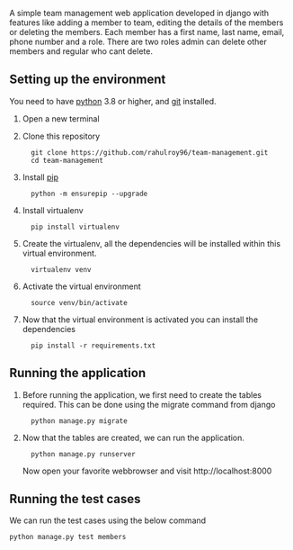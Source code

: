 A simple team management web application developed in django with features like adding a member to team, editing the details of the members or deleting the members. Each member has a first name, last name, email, phone number and a role. There are two roles admin can delete other members and regular who cant delete.

## Setting up the environment
You need to have [python](https://www.python.org/downloads/) 3.8 or higher, and [git](https://git-scm.com/book/en/v2/Getting-Started-Installing-Git) installed.

1.  Open a new terminal
2.  Clone this repository

    ```
      git clone https://github.com/rahulroy96/team-management.git
      cd team-management
    ```
3.  Install [pip](https://pip.pypa.io/en/stable/installation/)

    ```
      python -m ensurepip --upgrade
    ```
4.  Install virtualenv
    ```
      pip install virtualenv
    ```
5.  Create the virtualenv, all the dependencies will be installed within this virtual environment.
    ```
      virtualenv venv
    ```
6.  Activate the virtual environment
    ```
      source venv/bin/activate
    ```
7.  Now that the virtual environment is activated you can install the dependencies
    ```
      pip install -r requirements.txt
    ```
    
## Running the application
1.  Before running the application, we first need to create the tables required. This can be done using the migrate command from django
    ```
      python manage.py migrate
    ```
2.  Now that the tables are created, we can run the application. 
    ```
      python manage.py runserver
    ```
    Now open your favorite webbrowser and visit http://localhost:8000
    
## Running the test cases
   We can run the test cases using the below command

    python manage.py test members
